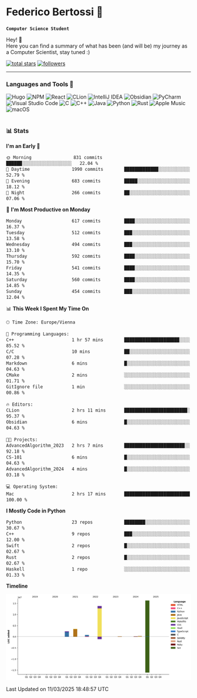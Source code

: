 # Federico Bertossi 🚀

**`Computer Science Student`**

[//]: # (Thanks to @ForrestKnight for the inspiration.)

<!-- TODO: Insert a banner image -->

Hey! 👋</br>
Here you can find a summary of what has been (and will be) my journey as a Computer Scientist, stay tuned :)

   <p>
      <a href="https://github.com/mrBymax?tab=repositories&sort=stargazers">
         <img alt="total stars" title="Total stars on GitHub" src="https://custom-icon-badges.demolab.com/github/stars/mrBymax?color=55960c&style=for-the-badge&labelColor=488207&logo=star"/></a>
<a href="https://github.com/mrBymax?tab=followers">
         <img alt="followers" title="Follow me on Github" src="https://custom-icon-badges.demolab.com/github/followers/mrBymax?color=236ad3&labelColor=1155ba&style=for-the-badge&logo=person-add&label=Follow&logoColor=white"/></a>
   </p>

---

<!-- TODO: Insert a GIF -->
### Languages and Tools 🧰

<!-- TODO: Change it with shields -->
![Hugo](https://img.shields.io/badge/Hugo-black.svg?style=for-the-badge&logo=Hugo)
![NPM](https://img.shields.io/badge/NPM-%23CB3837.svg?style=for-the-badge&logo=npm&logoColor=white)
![React](https://img.shields.io/badge/react-%2320232a.svg?style=for-the-badge&logo=react&logoColor=%2361DAFB)
![CLion](https://img.shields.io/badge/CLion-black?style=for-the-badge&logo=clion&logoColor=white)
![IntelliJ IDEA](https://img.shields.io/badge/IntelliJIDEA-000000.svg?style=for-the-badge&logo=intellij-idea&logoColor=white)
![Obsidian](https://img.shields.io/badge/Obsidian-%23483699.svg?style=for-the-badge&logo=obsidian&logoColor=white)
![PyCharm](https://img.shields.io/badge/pycharm-143?style=for-the-badge&logo=pycharm&logoColor=black&color=black&labelColor=green)
![Visual Studio Code](https://img.shields.io/badge/Visual%20Studio%20Code-0078d7.svg?style=for-the-badge&logo=visual-studio-code&logoColor=white)
![C](https://img.shields.io/badge/c-%2300599C.svg?style=for-the-badge&logo=c&logoColor=white)
![C++](https://img.shields.io/badge/c++-%2300599C.svg?style=for-the-badge&logo=c%2B%2B&logoColor=white)
![Java](https://img.shields.io/badge/java-%23ED8B00.svg?style=for-the-badge&logo=openjdk&logoColor=white)
![Python](https://img.shields.io/badge/python-3670A0?style=for-the-badge&logo=python&logoColor=ffdd54)
![Rust](https://img.shields.io/badge/Rust-000000?logo=Rust&logoColor=white)
![Apple Music](https://img.shields.io/badge/Apple_Music-9933CC?style=for-the-badge&logo=apple-music&logoColor=white)
![macOS](https://img.shields.io/badge/mac%20os-000000?style=for-the-badge&logo=macos&logoColor=F0F0F0)


#

### 📊 Stats

<!-- ![My GitHub stats](https://github-readme-stats.vercel.app/api?username=mrBymax&show_icons=true&theme=dracula) -->


<!--START_SECTION:waka-->
**I'm an Early 🐤** 

```text
🌞 Morning                831 commits         ██████░░░░░░░░░░░░░░░░░░░   22.04 % 
🌆 Daytime                1990 commits        █████████████░░░░░░░░░░░░   52.79 % 
🌃 Evening                683 commits         █████░░░░░░░░░░░░░░░░░░░░   18.12 % 
🌙 Night                  266 commits         ██░░░░░░░░░░░░░░░░░░░░░░░   07.06 % 
```
📅 **I'm Most Productive on Monday** 

```text
Monday                   617 commits         ████░░░░░░░░░░░░░░░░░░░░░   16.37 % 
Tuesday                  512 commits         ███░░░░░░░░░░░░░░░░░░░░░░   13.58 % 
Wednesday                494 commits         ███░░░░░░░░░░░░░░░░░░░░░░   13.10 % 
Thursday                 592 commits         ████░░░░░░░░░░░░░░░░░░░░░   15.70 % 
Friday                   541 commits         ████░░░░░░░░░░░░░░░░░░░░░   14.35 % 
Saturday                 560 commits         ████░░░░░░░░░░░░░░░░░░░░░   14.85 % 
Sunday                   454 commits         ███░░░░░░░░░░░░░░░░░░░░░░   12.04 % 
```


📊 **This Week I Spent My Time On** 

```text
🕑︎ Time Zone: Europe/Vienna

💬 Programming Languages: 
C++                      1 hr 57 mins        █████████████████████░░░░   85.52 % 
C/C                      10 mins             ██░░░░░░░░░░░░░░░░░░░░░░░   07.28 % 
Markdown                 6 mins              █░░░░░░░░░░░░░░░░░░░░░░░░   04.63 % 
CMake                    2 mins              ░░░░░░░░░░░░░░░░░░░░░░░░░   01.71 % 
GitIgnore file           1 min               ░░░░░░░░░░░░░░░░░░░░░░░░░   00.86 % 

🔥 Editors: 
CLion                    2 hrs 11 mins       ████████████████████████░   95.37 % 
Obsidian                 6 mins              █░░░░░░░░░░░░░░░░░░░░░░░░   04.63 % 

🐱‍💻 Projects: 
AdvancedAlgorithm_2023   2 hrs 7 mins        ███████████████████████░░   92.18 % 
CS-101                   6 mins              █░░░░░░░░░░░░░░░░░░░░░░░░   04.63 % 
AdvancedAlgorithm_2024   4 mins              █░░░░░░░░░░░░░░░░░░░░░░░░   03.18 % 

💻 Operating System: 
Mac                      2 hrs 17 mins       █████████████████████████   100.00 % 
```

**I Mostly Code in Python** 

```text
Python                   23 repos            ████████░░░░░░░░░░░░░░░░░   30.67 % 
C++                      9 repos             ███░░░░░░░░░░░░░░░░░░░░░░   12.00 % 
Swift                    2 repos             █░░░░░░░░░░░░░░░░░░░░░░░░   02.67 % 
Rust                     2 repos             █░░░░░░░░░░░░░░░░░░░░░░░░   02.67 % 
Haskell                  1 repo              ░░░░░░░░░░░░░░░░░░░░░░░░░   01.33 % 
```



**Timeline**

![Lines of Code chart](https://raw.githubusercontent.com/mrBymax/mrBymax/main/assets/bar_graph.png)


 Last Updated on 11/03/2025 18:48:57 UTC
<!--END_SECTION:waka-->


[linkedin]: https://linkedin.com/federico-bertossi
[website]:  https://www.federicobertossi.com

</details>

